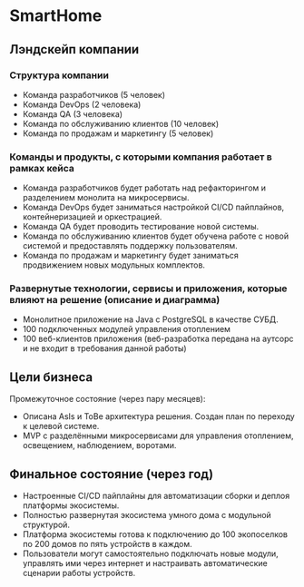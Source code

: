 # SmartHome

## Лэндскейп компании

### Структура компании

* Команда разработчиков (5 человек)
* Команда DevOps (2 человека)
* Команда QA (3 человека)
* Команда по обслуживанию клиентов (10 человек)
* Команда по продажам и маркетингу (5 человек)

### Команды и продукты, с которыми компания работает в рамках кейса

* Команда разработчиков будет работать над рефакторингом и разделением монолита на микросервисы.
* Команда DevOps будет заниматься настройкой CI/CD пайплайнов, контейнеризацией и оркестрацией.
* Команда QA будет проводить тестирование новой системы.
* Команда по обслуживанию клиентов будет обучена работе с новой системой и предоставлять поддержку пользователям.
* Команда по продажам и маркетингу будет заниматься продвижением новых модульных комплектов.

### Развернутые технологии, сервисы и приложения, которые влияют на решение (описание и диаграмма)

* Монолитное приложение на Java с PostgreSQL в качестве СУБД.
* 100 подключенных модулей управления отоплением
* 100 веб-клиентов приложения (веб-разработка передана на аутсорс и не входит в требования данной работы)


## Цели бизнеса

Промежуточное состояние (через пару месяцев):

  - Описана AsIs и ToBe архитектура решения. Создан план по переходу к целевой системе.
  - MVP с разделёнными микросервисами для управления отоплением, освещением, наблюдением, воротами.

## Финальное состояние (через год)

  - Настроенные CI/CD пайплайны для автоматизации сборки и деплоя платформы экосистемы.
  - Полностью развернутая экосистема умного дома с модульной структурой.
  - Платформа экосистемы готова к подключению до 100 экопоселков по 200 домов по пять устройств в каждом.
  - Пользователи могут самостоятельно подключать новые модули, управлять ими через интернет и настраивать автоматические сценарии работы устройств.


